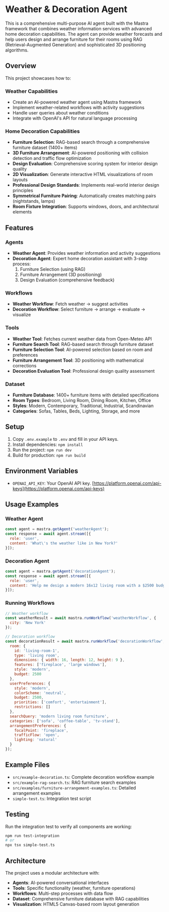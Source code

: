 # Weather & Decoration Agent

This is a comprehensive multi-purpose AI agent built with the Mastra framework that combines weather information services with advanced home decoration capabilities. The agent can provide weather forecasts and help users design and arrange furniture for their rooms using RAG (Retrieval-Augmented Generation) and sophisticated 3D positioning algorithms.

## Overview

This project showcases how to:

### Weather Capabilities
- Create an AI-powered weather agent using Mastra framework
- Implement weather-related workflows with activity suggestions
- Handle user queries about weather conditions
- Integrate with OpenAI's API for natural language processing

### Home Decoration Capabilities
- **Furniture Selection**: RAG-based search through a comprehensive furniture dataset (1400+ items)
- **3D Furniture Arrangement**: AI-powered positioning with collision detection and traffic flow optimization
- **Design Evaluation**: Comprehensive scoring system for interior design quality
- **2D Visualization**: Generate interactive HTML visualizations of room layouts
- **Professional Design Standards**: Implements real-world interior design principles
- **Symmetrical Furniture Pairing**: Automatically creates matching pairs (nightstands, lamps)
- **Room Fixture Integration**: Supports windows, doors, and architectural elements

## Features

### Agents
- **Weather Agent**: Provides weather information and activity suggestions
- **Decoration Agent**: Expert home decoration assistant with 3-step process:
  1. Furniture Selection (using RAG)
  2. Furniture Arrangement (3D positioning)
  3. Design Evaluation (comprehensive feedback)

### Workflows
- **Weather Workflow**: Fetch weather → suggest activities
- **Decoration Workflow**: Select furniture → arrange → evaluate → visualize

### Tools
- **Weather Tool**: Fetches current weather data from Open-Meteo API
- **Furniture Search Tool**: RAG-based search through furniture dataset
- **Furniture Selection Tool**: AI-powered selection based on room and preferences
- **Furniture Arrangement Tool**: 3D positioning with mathematical corrections
- **Decoration Evaluation Tool**: Professional design quality assessment

### Dataset
- **Furniture Database**: 1400+ furniture items with detailed specifications
- **Room Types**: Bedroom, Living Room, Dining Room, Kitchen, Office
- **Styles**: Modern, Contemporary, Traditional, Industrial, Scandinavian
- **Categories**: Sofas, Tables, Beds, Lighting, Storage, and more

## Setup

1. Copy `.env.example` to `.env` and fill in your API keys.
2. Install dependencies: `npm install`
3. Run the project: `npm run dev`
4. Build for production: `npm run build`

## Environment Variables

- `OPENAI_API_KEY`: Your OpenAI API key. [https://platform.openai.com/api-keys](https://platform.openai.com/api-keys)

## Usage Examples

### Weather Agent
```javascript
const agent = mastra.getAgent('weatherAgent');
const response = await agent.stream([{
  role: 'user',
  content: 'What\'s the weather like in New York?'
}]);
```

### Decoration Agent
```javascript
const agent = mastra.getAgent('decorationAgent');
const response = await agent.stream([{
  role: 'user',
  content: 'Help me design a modern 16x12 living room with a $2500 budget'
}]);
```

### Running Workflows
```javascript
// Weather workflow
const weatherResult = await mastra.runWorkflow('weatherWorkflow', {
  city: 'New York'
});

// Decoration workflow
const decorationResult = await mastra.runWorkflow('decorationWorkflow', {
  room: {
    id: 'living-room-1',
    type: 'living room',
    dimensions: { width: 16, length: 12, height: 9 },
    features: ['fireplace', 'large windows'],
    style: 'modern',
    budget: 2500
  },
  userPreferences: {
    style: 'modern',
    colorScheme: 'neutral',
    budget: 2500,
    priorities: ['comfort', 'entertainment'],
    restrictions: []
  },
  searchQuery: 'modern living room furniture',
  categories: ['sofa', 'coffee-table', 'tv-stand'],
  arrangementPreferences: {
    focalPoint: 'fireplace',
    trafficFlow: 'open',
    lighting: 'natural'
  }
});
```

## Example Files

- `src/example-decoration.ts`: Complete decoration workflow example
- `src/example-rag-search.ts`: RAG furniture search examples
- `src/examples/furniture-arrangement-examples.ts`: Detailed arrangement examples
- `simple-test.ts`: Integration test script

## Testing

Run the integration test to verify all components are working:
```bash
npm run test-integration
# or
npx tsx simple-test.ts
```

## Architecture

The project uses a modular architecture with:
- **Agents**: AI-powered conversational interfaces
- **Tools**: Specific functionality (weather, furniture operations)
- **Workflows**: Multi-step processes with data flow
- **Dataset**: Comprehensive furniture database with RAG capabilities
- **Visualization**: HTML5 Canvas-based room layout generation
